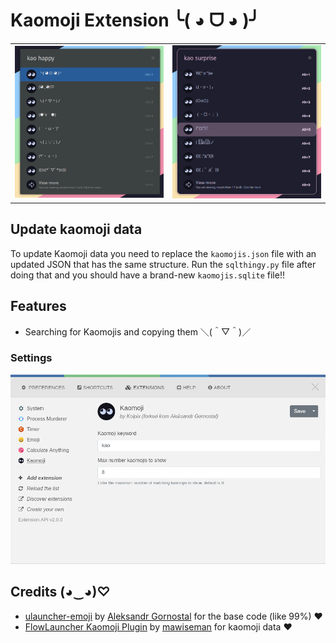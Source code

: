 # Kaomoji Extension ╰( ◕ ᗜ ◕ )╯

<table>
  <tr>
    <td><img src="screenshots/search.png"></td>
    <td><img src="screenshots/search2.png"></td>
  </tr>
</table>

## Update kaomoji data

To update Kaomoji data you need to replace the `kaomojis.json` file with an updated JSON that has the same structure.
Run the `sqlthingy.py` file after doing that and you should have a brand-new `kaomojis.sqlite` file!!

## Features

- Searching for Kaomojis and copying them ＼(＾▽＾)／

### Settings

  ![](screenshots/preferences.png)

## Credits (◕‿◕)♡

- [ulauncher-emoji](https://github.com/Ulauncher/ulauncher-emoji) by [Aleksandr Gornostal](https://github.com/gornostal) for the base code (like 99%) :heart:
- [FlowLauncher Kaomoji Plugin](https://github.com/mawiseman/Flow.Launcher.Plugin.Kaomoji/blob/main/Flow.Launcher.Plugin.Kaomoji/Assets/kaomoji.json) by [mawiseman](https://github.com/mawiseman) for kaomoji data :heart:
